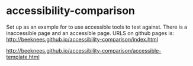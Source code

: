 # accessibility-comparison

Set up as an example for to use accessible tools to test against. There is a inaccessible page and an accessible page. URLS on github pages is: http://beeknees.github.io/accessibility-comparison/index.html

http://beeknees.github.io/accessibility-comparison/accessible-template.html